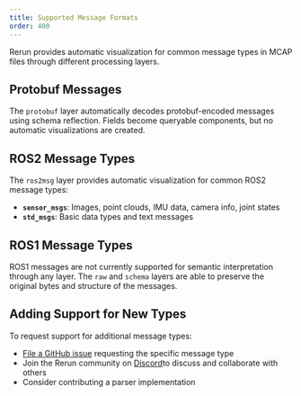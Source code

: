 ```yaml
---
title: Supported Message Formats
order: 400
---
```


Rerun provides automatic visualization for common message types in MCAP files through different processing layers.

## Protobuf Messages

The `protobuf` layer automatically decodes protobuf-encoded messages using schema reflection. Fields become queryable components, but no automatic visualizations are created.

## ROS2 Message Types

The `ros2msg` layer provides automatic visualization for common ROS2 message types:

- **`sensor_msgs`**: Images, point clouds, IMU data, camera info, joint states
- **`std_msgs`**: Basic data types and text messages

## ROS1 Message Types

ROS1 messages are not currently supported for semantic interpretation through any layer.
The `raw` and `schema` layers are able to preserve the original bytes and structure of the messages.

## Adding Support for New Types

To request support for additional message types:

- [File a GitHub issue](https://github.com/rerun-io/rerun/issues) requesting the specific message type
- Join the Rerun community on [Discord](https://discord.gg/PXtCgFBSmH)to discuss and collaborate with others
- Consider contributing a parser implementation
